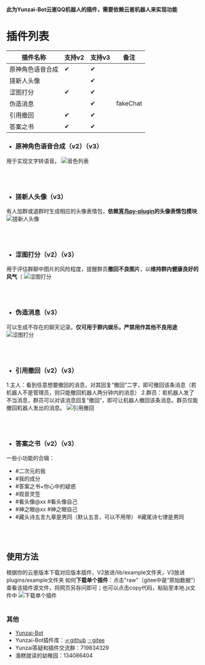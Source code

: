 #### 此为Yunzai-Bot云崽QQ机器人的插件，需要依赖云崽机器人来实现功能
# 插件列表

| 插件名称   |   支持v2 | 支持v3 | 备注  |
|-----------| ------- | ------ |------|
|原神角色语音合成 |✔|✔|    |
|搓新人头像       | |✔|    |
|涩图打分        |✔|✔|    |
|伪造消息        | |✔| fakeChat |
|引用撤回        |✔|✔|    |
|答案之书        |✔|✔|    |

* ### 原神角色语音合成（v2）（v3）
用于实现文字转语音。
![音色列表](./resources/soundlist.jpg)

<br>
<br>

* ### 搓新人头像（v3）
有人加群或退群时生成相应的头像表情包，**依赖[宵鸟py-plugin](https://gitee.com/realhuhu/py-plugin)的头像表情包模块**
![搓新人头像](./resources/%E6%90%93%E6%96%B0%E4%BA%BA%E5%A4%B4%E5%83%8F.png)

<br>
<br>

* ### 涩图打分（v2）（v3）
用于评估群聊中图片的风险程度，提醒群员**撤回不良图片**，以**维持群内健康良好的风气**（
![涩图打分](./resources/setumarker.png)

<br>
<br>

* ### 伪造消息（v3）
可以生成不存在的聊天记录。**仅可用于群内娱乐，严禁用作其他不良用途**
![涩图打分](./resources/fakeChat.png)


<br>
<br>

* ### 引用撤回（v2）（v3）
 1.主人：看到任意想要撤回的消息，对其回复“撤回”二字，即可撤回该条消息（若机器人不是管理员，则只能撤回机器人两分钟内的消息）
 2.群员：若机器人发了不当消息，群员可以对该消息回复“撤回”，即可让机器人撤回该条消息。群员仅能撤回机器人发出的消息。
 ![引用撤回](./resources/%E5%BC%95%E7%94%A8%E6%92%A4%E5%9B%9E.png)


<br>
<br>

* ### 答案之书（v2）（v3）
一些小功能的合辑：
* #二次元的我
* #我的成分
* #答案之书+你心中的疑惑
* #观音灵签
* #看头像@xx    #看头像自己
* #神之眼@xx    #神之眼自己
* #藏头诗五言九章是男同（默认五言，可以不用带）  #藏尾诗七律是男同

<br>
<br>

## 使用方法
根据你的云崽版本下载对应版本插件，V2放进/lib/example文件夹，V3放进plugins/example文件夹
如何**下载单个插件**：点击"raw"（gitee中是“原始数据”）查看该插件源文件，将网页另存问即可；也可以点击copy代码，粘贴至本地.js文件中
![下载单个插件](./resources/%E5%A6%82%E4%BD%95%E4%B8%8B%E8%BD%BD%E5%8D%95%E4%B8%AA%E6%8F%92%E4%BB%B6.png)
<br>
<br>

### 其他
* [Yunzai-Bot](https://github.com/Le-niao/Yunzai-Bot)
* Yunzai-Bot插件库：[☞github](https://github.com/yhArcadia/Yunzai-Bot-plugins-index) [☞gitee](https://gitee.com/yhArcadia/Yunzai-Bot-plugins-index)
* Yunzai答疑和插件交流群：719834329
* 渔糕就读的幼稚园：134086404  

